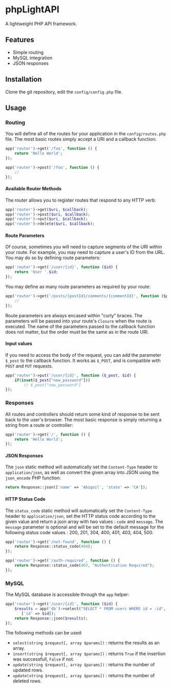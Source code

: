 # phpLightAPI
A lightweight PHP API framework.

## Features
 - Simple routing
 - MySQL integration
 - JSON responses

## Installation
Clone the git repository, edit the `config/config.php` file. 

## Usage

### Routing
You will define all of the routes for your application in the `config/routes.php` file. The most basic routes simply accept a URI and a callback function:

```php
app('router')->get('/foo', function () {
    return 'Hello World';
});

app('router')->post('/foo', function () {
    //
});
```

#### Available Router Methods

The router allows you to register routes that respond to any HTTP verb:

```php
app('router')->get($uri, $callback);
app('router')->post($uri, $callback);
app('router')->put($uri, $callback);
app('router')->delete($uri, $callback);
```

#### Route Parameters

Of course, sometimes you will need to capture segments of the URI within your route. For example, you may need to capture a user's ID from the URL. You may do so by defining route parameters:

```php
app('router')->get('/user/{id}', function ($id) {
    return 'User '.$id;
});
```

You may define as many route parameters as required by your route:

```php
app('router')->get('/posts/{postId}/comments/{commentId}', function ($postId, $commentId) {
    //
});
```

Route parameters are always encased within "curly" braces. The parameters will be passed into your route's `Closure` when the route is executed.  The name of the parameters passed to the callback function does not matter, but the order must be the same as in the route URI.

#### Input values
If you need to access the body of the request, you can add the parameter `$_post` to the callback function. It works as `$_POST`, and is compatible with `POST` and `PUT` requests. 

```php
app('router')->put('/user/{id}', function ($_post, $id) {
    if(isset($_post["new_password"]))
        // $_post["new_password"]
});
```

### Responses
All routes and controllers should return some kind of response to be sent back to the user's browser. The most basic response is simply returning a string from a route or controller:

```php
app('router')->get('/', function () {
    return 'Hello World';
});
```

#### JSON Responses

The `json` static method will automatically set the `Content-Type` header to `application/json`, as well as convert the given array into JSON using the `json_encode` PHP function:

```php
return Response::json(['name' => 'Abigail', 'state' => 'CA']);
```

#### HTTP Status Code
The `status_code` static method will automatically set the `Content-Type` header to `application/json`, set the HTTP status code according to the given value and return a json array with two values : `code` and `message`. The `message` parameter is optional and will be set to the default message for the following status code values : 200, 201, 304, 400, 401, 403, 404, 500.

```php
app('router')->get('/not-found', function () {
    return Response::status_code(404);
});

app('router')->get('/auth-required', function () {
    return Response::status_code(403, "Authentication Required");
});
```


### MySQL

The MySQL database is accessible through the `app` helper:

```php
app('router')->get('/user/{id}', function ($id) {
    $results = app('db')->select("SELECT * FROM users WHERE id = :id",
       ['id' => $id]);
    return Response::json($results);
});
```
The following methods can be used:
 - `select(string $request[, array $params])` : returns the results as an array.
 - `insert(string $request[, array $params])` : returns `True` if the insertion was successfull, `False` if not.
 - `update(string $request[, array $params])` : returns the number of updated rows.
 - `update(string $request[, array $params])` : returns the number of deleted rows.

